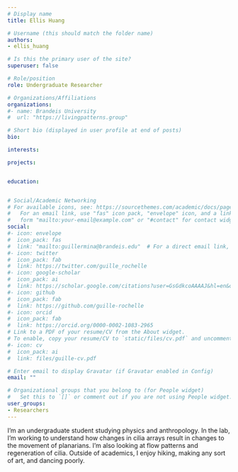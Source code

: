 ```yaml
---
# Display name
title: Ellis Huang

# Username (this should match the folder name)
authors:
- ellis_huang

# Is this the primary user of the site?
superuser: false

# Role/position
role: Undergraduate Researcher

# Organizations/Affiliations
organizations:
#- name: Brandeis University
#  url: "https://livingpatterns.group"

# Short bio (displayed in user profile at end of posts)
bio: 

interests:

projects:


education:


# Social/Academic Networking
# For available icons, see: https://sourcethemes.com/academic/docs/page-builder/#icons
#   For an email link, use "fas" icon pack, "envelope" icon, and a link in the
#   form "mailto:your-email@example.com" or "#contact" for contact widget.
social:
#- icon: envelope
#  icon_pack: fas
#  link: "mailto:guillermina@brandeis.edu"  # For a direct email link, use "mailto:guillermina@brandeis.edu".
#- icon: twitter
#  icon_pack: fab
#  link: https://twitter.com/guille_rochelle
#- icon: google-scholar
#  icon_pack: ai
#  link: https://scholar.google.com/citations?user=GsGdkcoAAAAJ&hl=en&oi=ao
#- icon: github
#  icon_pack: fab
#  link: https://github.com/guille-rochelle
#- icon: orcid
#  icon_pack: fab
#  link: https://orcid.org/0000-0002-1083-2965
# Link to a PDF of your resume/CV from the About widget.
# To enable, copy your resume/CV to `static/files/cv.pdf` and uncomment the lines below.
#- icon: cv
#  icon_pack: ai
#  link: files/guille-cv.pdf

# Enter email to display Gravatar (if Gravatar enabled in Config)
email: ""

# Organizational groups that you belong to (for People widget)
#   Set this to `[]` or comment out if you are not using People widget.
user_groups:
- Researchers
---
```


I’m an undergraduate student studying physics and anthropology. In the lab, I’m working to understand how changes in cilia arrays result in changes to the movement of planarians. I’m also looking at flow patterns and regeneration of cilia. Outside of academics, I enjoy hiking, making any sort of art, and dancing poorly.